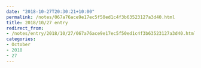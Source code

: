 ```yaml
---
date: "2018-10-27T20:30:21+10:00"
permalink: /notes/067a76ace9e17ec5f50ed1c4f3b63523127a3d40.html
title: 2018/10/27 entry
redirect_from:
- /notes/entry/2018/10/27/067a76ace9e17ec5f50ed1c4f3b63523127a3d40.html
categories:
- October
- 2018
- 27
---
```

